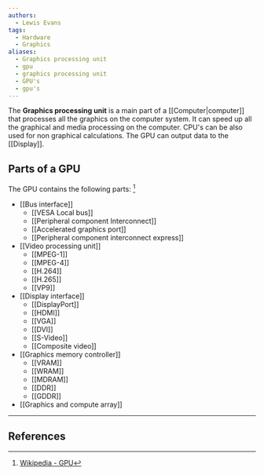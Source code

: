 ```yaml
---
authors:
  - Lewis Evans
tags:
  - Hardware
  - Graphics
aliases:
  - Graphics processing unit
  - gpu
  - graphics processing unit
  - GPU's
  - gpu's
---
```

The **Graphics processing unit** is a main part of a [[Computer|computer]] that processes all the graphics on the computer system. It can speed up all the graphical and media processing on the computer. CPU's can be also used for non graphical calculations. The GPU can output data to the [[Display]].
## Parts of a GPU
The GPU contains the following parts: [^1]
- [[Bus interface]]
	- [[VESA Local bus]]
	- [[Peripheral component Interconnect]]
	- [[Accelerated graphics port]]
	- [[Peripheral component interconnect express]]
- [[Video processing unit]]
	- [[MPEG-1]]
	- [[MPEG-4]]
	- [[H.264]]
	- [[H.265]]
	- [[VP9]]
- [[Display interface]]
	- [[DisplayPort]]
	- [[HDMI]]
	- [[VGA]]
	- [[DVI]]
	- [[S-Video]]
	- [[Composite video]]
- [[Graphics memory controller]]
	- [[VRAM]]
	- [[WRAM]]
	- [[MDRAM]]
	- [[DDR]]
	- [[GDDR]]
- [[Graphics and compute array]]
---
## References
[^1]: [Wikipedia - GPU](https://en.wikipedia.org/wiki/Graphics_processing_unit)
